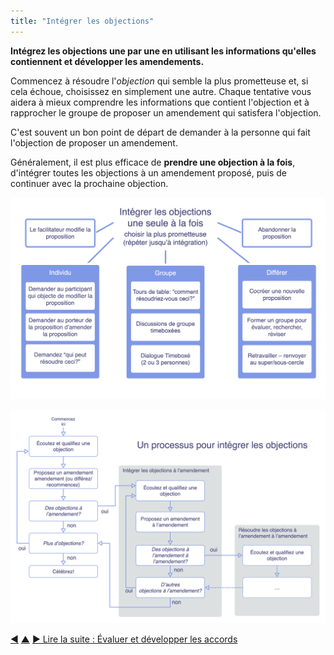 ```yaml
---
title: "Intégrer les objections"
---
```



<strong>Intégrez les objections une par une en utilisant les informations qu'elles contiennent et développer les amendements.</strong>

Commencez à résoudre l'<dfn data-info="Objection: Un argument relatif à un accord (proposé) ou une activité qui révèle les conséquences inattendues que vous préféreriez éviter, ou qui pourraient être améliorées.">objection</dfn> qui semble la plus prometteuse et, si cela échoue, choisissez en simplement une autre. Chaque tentative vous aidera à mieux comprendre les informations que contient l'objection et à rapprocher le groupe de proposer un amendement qui satisfera l'objection.

C'est souvent un bon point de départ de demander à la personne qui fait l'objection de proposer un amendement.

Généralement, il est plus efficace de **prendre une objection à la fois**, d'intégrer toutes les objections à un amendement proposé, puis de continuer avec la prochaine objection.

![Quelques façons d'intégrer les objections](img/agreements/resolve-objections.png)

![Un processus pour intégrer les objections](img/agreements/resolve-objections-process.png)

<div class="bottom-nav">
<a href="test-arguments-qualify-as-objections.html" title="Retour à : Tester les objections potentielles">◀</a> <a href="co-creation-and-evolution.html" title="Remonter: Cocréer et évoluer">▲</a> <a href="evaluate-and-evolve-agreements.html" title="Lire la suite : Évaluer et développer les accords">▶ Lire la suite : Évaluer et développer les accords</a>
</div>


<script type="text/javascript">
Mousetrap.bind('g n', function() {
    window.location.href = 'evaluate-and-evolve-agreements.html';
    return false;
});
</script>

